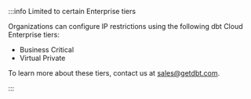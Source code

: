 :::info Limited to certain Enterprise tiers

Organizations can configure IP restrictions using the following dbt Cloud Enterprise tiers:
 * Business Critical 
 * Virtual Private

To learn more about these tiers, contact us at [sales@getdbt.com](mailto:sales@getdbt.com).

:::
